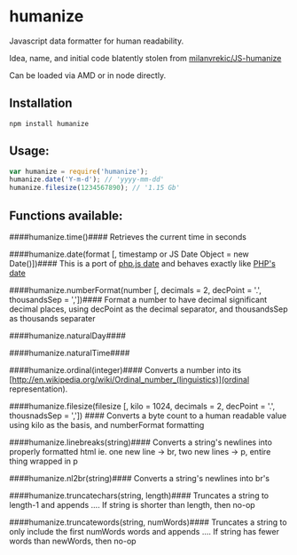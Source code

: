 # humanize #

Javascript data formatter for human readability.

Idea, name, and initial code blatently stolen from [milanvrekic/JS-humanize](http://github.com/milanvrekic/JS-humanize)

Can be loaded via AMD or in node directly.

## Installation ##

    npm install humanize

## Usage: ##
```javascript
var humanize = require('humanize');
humanize.date('Y-m-d'); // 'yyyy-mm-dd'
humanize.filesize(1234567890); // '1.15 Gb'
```

## Functions available: ##

####humanize.time()####
Retrieves the current time in seconds

####humanize.date(format [, timestamp or JS Date Object = new Date()])####
This is a port of [php.js date](http://phpjs.org/functions/date:380) and behaves exactly like [PHP's date](http://php.net/manual/en/function.date.php)

####humanize.numberFormat(number [, decimals = 2, decPoint = '.', thousandsSep = ','])####
Format a number to have decimal significant decimal places, using decPoint as the decimal separator, and thousandsSep as thousands separater

####humanize.naturalDay####

####humanize.naturalTime####

####humanize.ordinal(integer)####
Converts a number into its [http://en.wikipedia.org/wiki/Ordinal_number_(linguistics)](ordinal representation).

####humanize.filesize(filesize [, kilo = 1024, decimals = 2, decPoint = '.', thousnadsSep = ',']) ####
Converts a byte count to a human readable value using kilo as the basis, and numberFormat formatting

####humanize.linebreaks(string)####
Converts a string's newlines into properly formatted html ie. one new line -> br, two new lines -> p, entire thing wrapped in p

####humanize.nl2br(string)####
Converts a string's newlines into br's

####humanize.truncatechars(string, length)####
Truncates a string to length-1 and appends …. If string is shorter than length, then no-op

####humanize.truncatewords(string, numWords)####
Truncates a string to only include the first numWords words and appends …. If string has fewer words than newWords, then no-op
